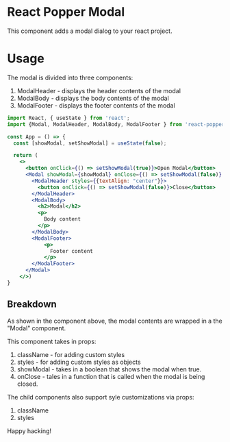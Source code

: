 # React Popper Modal

This component adds a modal dialog to your react project.

# Usage

The modal is divided into three components:
1. ModalHeader - displays the header contents of the modal
2. ModalBody - displays the body contents of the modal
3. ModalFooter - displays the footer contents of the modal

```jsx
import React, { useState } from 'react';
import {Modal, ModalHeader, ModalBody, ModalFooter } from 'react-popper-modal';

const App = () => {
  const [showModal, setShowModal] = useState(false);

  return (
    <>
      <button onClick={() => setShowModal(true)}>Open Modal</button>
      <Modal showModal={showModal} onClose={() => setShowModal(false)} centerVertically={true}>
        <ModalHeader styles={{textAlign: "center"}}>
          <button onClick={() => setShowModal(false)}>Close</button>
        </ModalHeader>
        <ModalBody> 
          <h2>Modal</h2>   
          <p>
            Body content
          </p>
        </ModalBody>
        <ModalFooter>
            <p> 
              Footer content
            </p>
        </ModalFooter>
      </Modal>
    </>)
}
```

## Breakdown
As shown in the component above, the modal contents are wrapped in a the "Modal" component. 

This component takes in props:
1. className - for adding custom styles
2. styles - for adding custom styles as objects
3. showModal - takes in a boolean that shows the modal when true.
4. onClose - tales in a function that is called when the modal is being closed.

The child components also support syle customizations via props:
1. className
2. styles

Happy hacking!